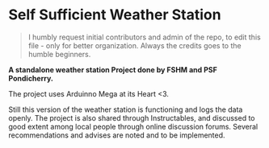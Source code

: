 # Self Sufficient Weather Station

> I humbly request initial contributors and admin of the repo, to edit this file - only for better organization. Always the credits goes to the humble beginners.

**A standalone weather station Project done by FSHM and PSF Pondicherry.**

The project uses Arduinno Mega at its Heart &lt;3. 

Still this version of the weather station is functioning and logs the data openly. The project is also shared through Instructables, and discussed to good extent among local people through online discussion forums. Several recommendations and advises are noted and to be implemented.


